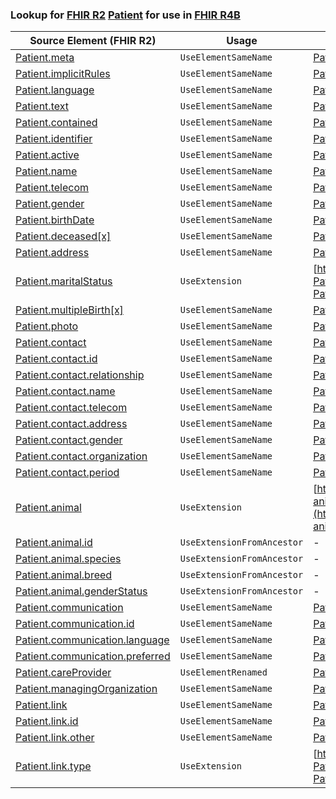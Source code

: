 ### Lookup for [FHIR R2](https://hl7.org/fhir/DSTU2/) [Patient](https://hl7.org/fhir/DSTU2/Patient.html) for use in [FHIR R4B](https://hl7.org/fhir/R4B/)

| Source Element (FHIR R2) | Usage | Target |
| -------------- | ----- | ------ |
| [Patient.meta](https://hl7.org/fhir/DSTU2/Patient.html#resource) | `UseElementSameName` | [Patient.meta](https://hl7.org/fhir/R4B/Patient.html#resource) |
| [Patient.implicitRules](https://hl7.org/fhir/DSTU2/Patient.html#resource) | `UseElementSameName` | [Patient.implicitRules](https://hl7.org/fhir/R4B/Patient.html#resource) |
| [Patient.language](https://hl7.org/fhir/DSTU2/Patient.html#resource) | `UseElementSameName` | [Patient.language](https://hl7.org/fhir/R4B/Patient.html#resource) |
| [Patient.text](https://hl7.org/fhir/DSTU2/Patient.html#resource) | `UseElementSameName` | [Patient.text](https://hl7.org/fhir/R4B/Patient.html#resource) |
| [Patient.contained](https://hl7.org/fhir/DSTU2/Patient.html#resource) | `UseElementSameName` | [Patient.contained](https://hl7.org/fhir/R4B/Patient.html#resource) |
| [Patient.identifier](https://hl7.org/fhir/DSTU2/Patient.html#resource) | `UseElementSameName` | [Patient.identifier](https://hl7.org/fhir/R4B/Patient.html#resource) |
| [Patient.active](https://hl7.org/fhir/DSTU2/Patient.html#resource) | `UseElementSameName` | [Patient.active](https://hl7.org/fhir/R4B/Patient.html#resource) |
| [Patient.name](https://hl7.org/fhir/DSTU2/Patient.html#resource) | `UseElementSameName` | [Patient.name](https://hl7.org/fhir/R4B/Patient.html#resource) |
| [Patient.telecom](https://hl7.org/fhir/DSTU2/Patient.html#resource) | `UseElementSameName` | [Patient.telecom](https://hl7.org/fhir/R4B/Patient.html#resource) |
| [Patient.gender](https://hl7.org/fhir/DSTU2/Patient.html#resource) | `UseElementSameName` | [Patient.gender](https://hl7.org/fhir/R4B/Patient.html#resource) |
| [Patient.birthDate](https://hl7.org/fhir/DSTU2/Patient.html#resource) | `UseElementSameName` | [Patient.birthDate](https://hl7.org/fhir/R4B/Patient.html#resource) |
| [Patient.deceased[x]](https://hl7.org/fhir/DSTU2/Patient.html#resource) | `UseElementSameName` | [Patient.deceased[x]](https://hl7.org/fhir/R4B/Patient.html#resource) |
| [Patient.address](https://hl7.org/fhir/DSTU2/Patient.html#resource) | `UseElementSameName` | [Patient.address](https://hl7.org/fhir/R4B/Patient.html#resource) |
| [Patient.maritalStatus](https://hl7.org/fhir/DSTU2/Patient.html#resource) | `UseExtension` | [http://hl7.org/fhir/1.0/StructureDefinition/extension-Patient.maritalStatus](StructureDefinition-ext-R2-Patient.maritalStatus.html) |
| [Patient.multipleBirth[x]](https://hl7.org/fhir/DSTU2/Patient.html#resource) | `UseElementSameName` | [Patient.multipleBirth[x]](https://hl7.org/fhir/R4B/Patient.html#resource) |
| [Patient.photo](https://hl7.org/fhir/DSTU2/Patient.html#resource) | `UseElementSameName` | [Patient.photo](https://hl7.org/fhir/R4B/Patient.html#resource) |
| [Patient.contact](https://hl7.org/fhir/DSTU2/Patient.html#resource) | `UseElementSameName` | [Patient.contact](https://hl7.org/fhir/R4B/Patient.html#resource) |
| [Patient.contact.id](https://hl7.org/fhir/DSTU2/Patient.html#resource) | `UseElementSameName` | [Patient.contact.id](https://hl7.org/fhir/R4B/Patient.html#resource) |
| [Patient.contact.relationship](https://hl7.org/fhir/DSTU2/Patient.html#resource) | `UseElementSameName` | [Patient.contact.relationship](https://hl7.org/fhir/R4B/Patient.html#resource) |
| [Patient.contact.name](https://hl7.org/fhir/DSTU2/Patient.html#resource) | `UseElementSameName` | [Patient.contact.name](https://hl7.org/fhir/R4B/Patient.html#resource) |
| [Patient.contact.telecom](https://hl7.org/fhir/DSTU2/Patient.html#resource) | `UseElementSameName` | [Patient.contact.telecom](https://hl7.org/fhir/R4B/Patient.html#resource) |
| [Patient.contact.address](https://hl7.org/fhir/DSTU2/Patient.html#resource) | `UseElementSameName` | [Patient.contact.address](https://hl7.org/fhir/R4B/Patient.html#resource) |
| [Patient.contact.gender](https://hl7.org/fhir/DSTU2/Patient.html#resource) | `UseElementSameName` | [Patient.contact.gender](https://hl7.org/fhir/R4B/Patient.html#resource) |
| [Patient.contact.organization](https://hl7.org/fhir/DSTU2/Patient.html#resource) | `UseElementSameName` | [Patient.contact.organization](https://hl7.org/fhir/R4B/Patient.html#resource) |
| [Patient.contact.period](https://hl7.org/fhir/DSTU2/Patient.html#resource) | `UseElementSameName` | [Patient.contact.period](https://hl7.org/fhir/R4B/Patient.html#resource) |
| [Patient.animal](https://hl7.org/fhir/DSTU2/Patient.html#resource) | `UseExtension` | [http://hl7.org/fhir/StructureDefinition/patient-animal](http://hl7.org/fhir/StructureDefinition/patient-animal) |
| [Patient.animal.id](https://hl7.org/fhir/DSTU2/Patient.html#resource) | `UseExtensionFromAncestor` | - |
| [Patient.animal.species](https://hl7.org/fhir/DSTU2/Patient.html#resource) | `UseExtensionFromAncestor` | - |
| [Patient.animal.breed](https://hl7.org/fhir/DSTU2/Patient.html#resource) | `UseExtensionFromAncestor` | - |
| [Patient.animal.genderStatus](https://hl7.org/fhir/DSTU2/Patient.html#resource) | `UseExtensionFromAncestor` | - |
| [Patient.communication](https://hl7.org/fhir/DSTU2/Patient.html#resource) | `UseElementSameName` | [Patient.communication](https://hl7.org/fhir/R4B/Patient.html#resource) |
| [Patient.communication.id](https://hl7.org/fhir/DSTU2/Patient.html#resource) | `UseElementSameName` | [Patient.communication.id](https://hl7.org/fhir/R4B/Patient.html#resource) |
| [Patient.communication.language](https://hl7.org/fhir/DSTU2/Patient.html#resource) | `UseElementSameName` | [Patient.communication.language](https://hl7.org/fhir/R4B/Patient.html#resource) |
| [Patient.communication.preferred](https://hl7.org/fhir/DSTU2/Patient.html#resource) | `UseElementSameName` | [Patient.communication.preferred](https://hl7.org/fhir/R4B/Patient.html#resource) |
| [Patient.careProvider](https://hl7.org/fhir/DSTU2/Patient.html#resource) | `UseElementRenamed` | [Patient.generalPractitioner](https://hl7.org/fhir/R4B/Patient.html#resource) |
| [Patient.managingOrganization](https://hl7.org/fhir/DSTU2/Patient.html#resource) | `UseElementSameName` | [Patient.managingOrganization](https://hl7.org/fhir/R4B/Patient.html#resource) |
| [Patient.link](https://hl7.org/fhir/DSTU2/Patient.html#resource) | `UseElementSameName` | [Patient.link](https://hl7.org/fhir/R4B/Patient.html#resource) |
| [Patient.link.id](https://hl7.org/fhir/DSTU2/Patient.html#resource) | `UseElementSameName` | [Patient.link.id](https://hl7.org/fhir/R4B/Patient.html#resource) |
| [Patient.link.other](https://hl7.org/fhir/DSTU2/Patient.html#resource) | `UseElementSameName` | [Patient.link.other](https://hl7.org/fhir/R4B/Patient.html#resource) |
| [Patient.link.type](https://hl7.org/fhir/DSTU2/Patient.html#resource) | `UseExtension` | [http://hl7.org/fhir/1.0/StructureDefinition/extension-Patient.link.type](StructureDefinition-ext-R2-Patient.li.type.html) |
